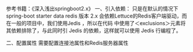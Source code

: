参考书籍：《深入浅出springboot2.x》
一、引入依赖：
只是在默认的情况下 spring-boot starter data redis
版本 2.x 会依赖Lettuce的Redis客户端驱动，而在一般的项目中，我们使用Jedis ，所以在代码
中使用了＜exclusions＞元素将其依赖排除了，与此同时引 Jedis 的依赖，这样就可以使用 Jedis
行编程了。

二、配置属性
需要配置连接池属性和Redis服务器属性

